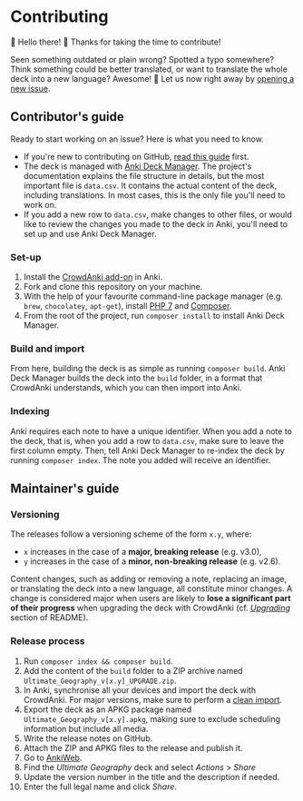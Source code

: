 # Contributing

:wave: Hello there! :tada: Thanks for taking the time to contribute!

Seen something outdated or plain wrong? Spotted a typo somewhere? Think something could be better translated, or want to translate the whole deck into a new language? Awesome! :100: Let us now right away by [opening a new issue](https://github.com/axelboc/anki-ultimate-geography/issues).

## Contributor's guide

Ready to start working on an issue? Here is what you need to know.

- If you're new to contributing on GitHub, [read this guide](https://guides.github.com/activities/contributing-to-open-source/) first.
- The deck is managed with [Anki Deck Manager](https://github.com/OnkelTem/anki-dm). The project's documentation explains the file structure in details, but the most important file is `data.csv`. It contains the actual content of the deck, including translations. In most cases, this is the only file you'll need to work on.
- If you add a new row to `data.csv`, make changes to other files, or would like to review the changes you made to the deck in Anki, you'll need to set up and use Anki Deck Manager.

### Set-up

1. Install the [CrowdAnki add-on](https://github.com/Stvad/CrowdAnki) in Anki.
1. Fork and clone this repository on your machine.
1. With the help of your favourite command-line package manager (e.g. `brew`, `chocolatey`, `apt-get`), install [PHP 7](http://php.net/) and [Composer](https://getcomposer.org/download/).
1. From the root of the project, run `composer install` to install Anki Deck Manager.

### Build and import

From here, building the deck is as simple as running `composer build`. Anki Deck Manager builds the deck into the `build` folder, in a format that CrowdAnki understands, which you can then import into Anki.

### Indexing

Anki requires each note to have a unique identifier. When you add a note to the deck, that is, when you add a row to `data.csv`, make sure to leave the first column empty. Then, tell Anki Deck Manager to re-index the deck by running `composer index`. The note you added will receive an identifier.

## Maintainer's guide

### Versioning

The releases follow a versioning scheme of the form `x.y`, where:

- `x` increases in the case of a **major, breaking release** (e.g. v3.0),
- `y` increases in the case of a **minor, non-breaking release** (e.g. v2.6).

Content changes, such as adding or removing a note, replacing an image, or translating the deck into a new language, all constitute minor changes. A change is considered major when users are likely to **lose a significant part of their progress** when upgrading the deck with CrowdAnki (cf. [_Upgrading_](README.md#upgrading) section of README).

### Release process

1. Run `composer index && composer build`.
1. Add the content of the `build` folder to a ZIP archive named `Ultimate_Geography_v[x.y]_UPGRADE.zip`.
1. In Anki, synchronise all your devices and import the deck with CrowdAnki. For major versions, make sure to perform a [clean import](README.md#major-version).
1. Export the deck as an APKG package named `Ultimate_Geography_v[x.y].apkg`, making sure to exclude scheduling information but include all media.
1. Write the release notes on GitHub.
1. Attach the ZIP and APKG files to the release and publish it.
1. Go to [AnkiWeb](https://ankiweb.net/decks/).
1. Find the _Ultimate Geography_ deck and select _Actions_ > _Share_
1. Update the version number in the title and the description if needed.
1. Enter the full legal name and click _Share_.
